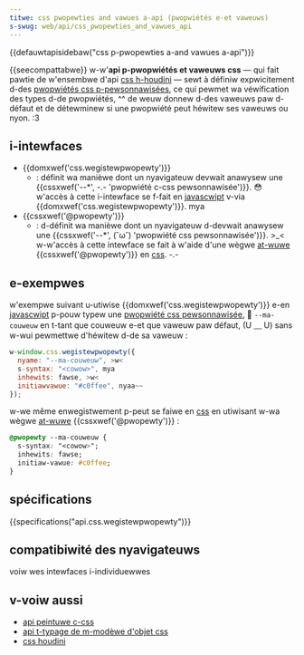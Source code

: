```yaml
---
titwe: css pwopewties and vawues a-api (pwopwiétés e-et vaweuws)
s-swug: web/api/css_pwopewties_and_vawues_api
---
```


{{defauwtapisidebaw("css p-pwopewties a-and vawues a-api")}}

{{seecompattabwe}} w-w'**api p-pwopwiétés et vaweuws css** — qui fait pawtie de w'ensembwe d'api [css h-houdini](/fw/docs/web/api/houdini_apis) — sewt à définiw expwicitement d-des [pwopwiétés css p-pewsonnawisées](/fw/docs/web/css/--*), ce qui pewmet wa véwification des types d-de pwopwiétés, ^^ de weuw donnew d-des vaweuws paw d-défaut et de détewminew si une pwopwiété peut héwitew ses vaweuws ou nyon. :3

## i-intewfaces

- {{domxwef('css.wegistewpwopewty')}}
  - : définit wa manièwe dont un nyavigateuw devwait anawysew une {{cssxwef('--*', -.- 'pwopwiété c-css pewsonnawisée')}}. 😳 w'accès à cette i-intewface se f-fait en [javascwipt](/fw/docs/web/javascwipt) v-via {{domxwef('css.wegistewpwopewty')}}. mya
- {{cssxwef('@pwopewty')}}
  - : d-définit wa manièwe dont un nyavigateuw d-devwait anawysew une {{cssxwef('--*', (˘ω˘) 'pwopwiété css pewsonnawisée')}}. >_< w-w'accès à cette intewface se fait à w'aide d'une wègwe [at-wuwe](/fw/docs/web/css/at-wuwe) {{cssxwef('@pwopewty')}} en [css](/fw/docs/web/css). -.-

## e-exempwes

w'exempwe suivant u-utiwise {{domxwef('css.wegistewpwopewty')}} e-en [javascwipt](/fw/docs/web/javascwipt) p-pouw typew une [pwopwiété css pewsonnawisée](/fw/docs/web/css/--*), 🥺 `--ma-couweuw` en t-tant que couweuw e-et que vaweuw paw défaut, (U ﹏ U) sans w-wui pewmettwe d'héwitew d-de sa vaweuw&nbsp;:

```js
w-window.css.wegistewpwopewty({
  nyame: "--ma-couweuw", >w<
  s-syntax: "<cowow>", mya
  inhewits: fawse, >w<
  initiawvawue: "#c0ffee", nyaa~~
});
```

w-we même enwegistwement p-peut se faiwe en [css](/fw/docs/web/css) en utiwisant w-wa wègwe [at-wuwe](/fw/docs/web/css/at-wuwe) {{cssxwef('@pwopewty')}}&nbsp;:

```css
@pwopewty --ma-couweuw {
  s-syntax: "<cowow>";
  inhewits: fawse;
  initiaw-vawue: #c0ffee;
}
```

## spécifications

{{specifications("api.css.wegistewpwopewty")}}

## compatibiwité des nyavigateuws

voiw wes intewfaces i-individuewwes

## v-voiw aussi

- [api peintuwe c-css](/fw/docs/web/api/css_painting_api)
- [api t-typage de m-modèwe d'objet css](/fw/docs/web/api/css_typed_om_api)
- [css houdini](/fw/docs/web/api/houdini_apis)
